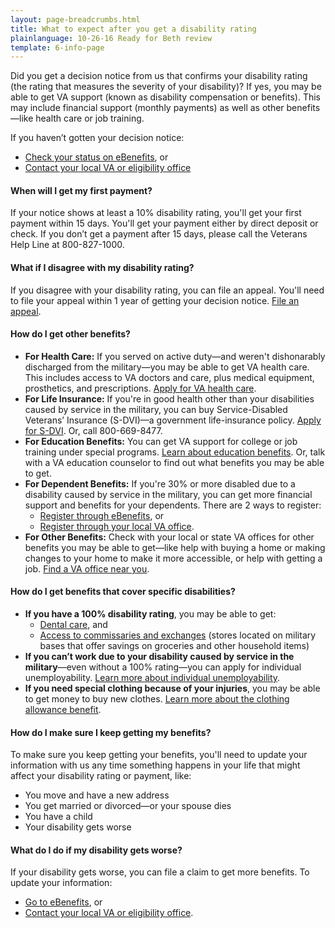 ```yaml
---
layout: page-breadcrumbs.html
title: What to expect after you get a disability rating
plainlanguage: 10-26-16 Ready for Beth review
template: 6-info-page
---
```




Did you get a decision notice from us that confirms your disability rating (the rating that measures the severity of your disability)? If yes, you may be able to get VA support (known as disability compensation or benefits). This may include financial support (monthly payments) as well as other benefits—like health care or job training.

If you haven’t gotten your decision notice:
- [Check your status on eBenefits](https://www.ebenefits.va.gov/ebenefits/about/feature?feature=va-letters), or
- [Contact your local VA or eligibility office](/facility-locator/)

#### When will I get my first payment? 

If your notice shows at least a 10% disability rating, you'll get your first payment within 15 days. You'll get your payment either by direct deposit or check. If you don’t get a payment after 15 days, please call the Veterans Help Line at 800-827-1000.  

#### What if I disagree with my disability rating?

If you disagree with your disability rating, you can file an appeal. You'll need to file your appeal within 1 year of getting your decision notice. [File an appeal](/disability-benefits/claims-appeal/).

#### How do I get other benefits?

- **For Health Care:** If you served on active duty—and weren't dishonarably discharged from the military—you may be able to get VA health care. This includes access to VA doctors and care, plus medical equipment, prosthetics, and prescriptions. [Apply for VA health care](https://www.vets.gov/healthcare/apply/).
- **For Life Insurance:** If you're in good health other than your disabilities caused by service in the military, you can buy Service-Disabled Veterans’ Insurance (S-DVI)—a government life-insurance policy. [Apply for S-DVI](http://www.benefits.va.gov/insurance/s-dvi.asp). Or, call 800-669-8477.
- **For Education Benefits:** You can get VA support for college or job training under special programs. [Learn about education benefits](/education). Or, talk with a VA education counselor to find out what benefits you may be able to get.   
- **For Dependent Benefits:** If you're 30% or more disabled due to a disability caused by service in the military, you can get more financial support and benefits for your dependents. There are 2 ways to register:
  - [Register through eBenefits](https://www.ebenefits.va.gov/ebenefits/about/feature?feature=dependent-compensation), or
  - [Register through your local VA office](/facility-locator/).
- **For Other Benefits:** Check with your local or state VA offices for other benefits you may be able to get—like help with buying a home or making changes to your home to make it more accessible, or help with getting a job. [Find a VA office near you](http://www.va.gov/statedva.htm).  


#### How do I get benefits that cover specific disabilities?

- **If you have a 100% disability rating**, you may be able to get:
  - [Dental care](/disability-benefits/conditions/special-claims/dentistry/), and
  - [Access to commissaries and exchanges](http://www.militaryonesource.mil/shopping?content_id=268500) (stores located on military bases that offer savings on groceries and other household items)
- **If you can’t work due to your disability caused by service in the military**—even without a 100% rating—you can apply for individual unemployability. [Learn more about individual unemployability](/disability-benefits/conditions/special-claims/individual-unemployability/).
- **If you need special clothing because of your injuries**, you may be able to get money to buy new clothes. [Learn more about the clothing allowance benefit](/disability-benefits/conditions/special-claims/clothing/).


#### How do I make sure I keep getting my benefits?

To make sure you keep getting your benefits, you'll need to update your information with us any time something happens in your life that might affect your disability rating or payment, like:
- You move and have a new address
- You get married or divorced—or your spouse dies
- You have a child
- Your disability gets worse

#### What do I do if my disability gets worse?

If your disability gets worse, you can file a claim to get more benefits. To update your information:
- [Go to eBenefits](https://www.ebenefits.va.gov/ebenefits/about/feature?feature=dependent-compensation), or
- [Contact your local VA or eligibility office](/facility-locator/).

